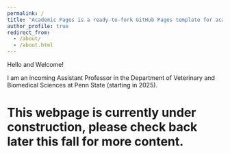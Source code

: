 ```yaml
---
permalink: /
title: "Academic Pages is a ready-to-fork GitHub Pages template for academic personal websites"
author_profile: true
redirect_from: 
  - /about/
  - /about.html
---
```

Hello and Welcome!

I am an incoming Assistant Professor in the Department of Veterinary and Biomedical Sciences at Penn State (starting in 2025). 


This webpage is currently under construction, please check back later this fall for more content.
======
